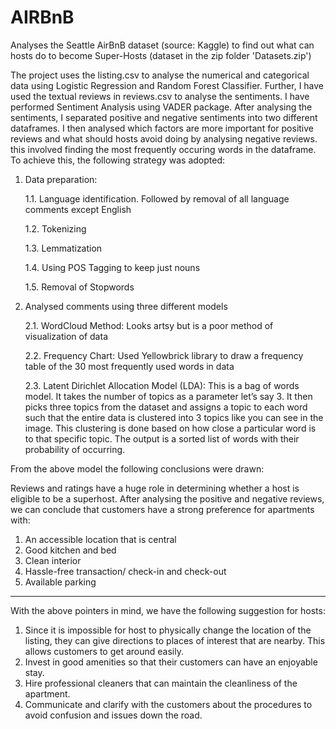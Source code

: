 # AIRBnB
Analyses the Seattle AirBnB dataset (source: Kaggle) to find out what can hosts do to become Super-Hosts (dataset in the zip folder 'Datasets.zip')

The project uses the listing.csv to analyse the numerical and categorical data using Logistic Regression and Random Forest Classifier. 
Further, I have used the textual reviews in reviews.csv to analyse the sentiments. I have performed Sentiment Analysis using VADER package. After analysing the sentiments, I separated positive and negative sentiments into two different dataframes. I then analysed which factors are more important for positive reviews and what should hosts avoid doing by analysing negative reviews. this involved finding the most frequently occuring words in the dataframe. To achieve this, the following strategy was adopted:

1. Data preparation: 

   1.1. Language identification. Followed by removal of all language comments except English
   
   1.2. Tokenizing 
   
   1.3. Lemmatization 
   
   1.4. Using POS Tagging to keep just nouns
   
   1.5. Removal of Stopwords
   
 
 
 2. Analysed comments using three different models
 
    2.1. WordCloud Method: Looks artsy but is a poor method of visualization of data
    
    2.2. Frequency Chart: Used Yellowbrick library to draw a frequency table of the 30 most frequently used words in data
    
    2.3. Latent Dirichlet Allocation Model (LDA): This is a bag of words model. It takes the number of topics as a parameter let’s say 3. It then picks three topics from the dataset and assigns a topic to each word such that the entire data is clustered into 3 topics like you can see in the image. This clustering is done based on how close a particular word is to that specific topic. 
The output is a sorted list of words with their probability of occurring. 


From the above model the following conclusions were drawn:


Reviews and ratings have a huge role in determining whether a host is eligible to be a superhost. After analysing the positive and negative reviews, we can conclude that customers have a strong preference for apartments with:
1. An accessible location that is central 
2. Good kitchen and bed
3. Clean interior
4. Hassle-free transaction/ check-in and check-out 
5. Available parking
-----
With the above pointers in mind, we have the following suggestion for hosts:

1. Since it is impossible for host to physically change the location of the listing, they can give directions to places of interest that are nearby. This allows customers to get around easily.
2. Invest in good amenities so that their customers can have an enjoyable stay.
3. Hire professional cleaners that can maintain the cleanliness of the apartment.
4. Communicate and clarify with the customers about the procedures to avoid confusion and issues down the road.

